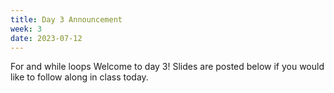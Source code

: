 ```yaml
---
title: Day 3 Announcement
week: 3
date: 2023-07-12
---
```

For and while loops
Welcome to day 3! Slides are posted below if you would like to follow along in class today. 

